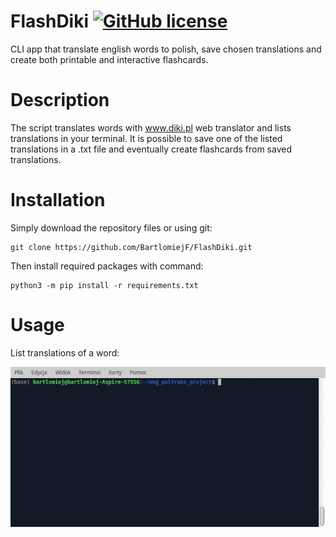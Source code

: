 # FlashDiki [![GitHub license](https://img.shields.io/github/license/Naereen/StrapDown.js.svg)](https://github.com/Naereen/StrapDown.js/blob/master/LICENSE) 
CLI app that translate english words to polish, save chosen translations and create both printable and interactive flashcards.

# Description
The script translates words with www.diki.pl web translator and lists translations in your terminal. It is possible to save one of the listed translations in a .txt file and eventually create flashcards from saved translations.

# Installation
Simply download the repository files or using git:

    git clone https://github.com/BartlomiejF/FlashDiki.git

Then install required packages with command:

    python3 -m pip install -r requirements.txt

# Usage
List translations of a word:

![translation only](/docs/gifs/diki_translate_base.gif)
